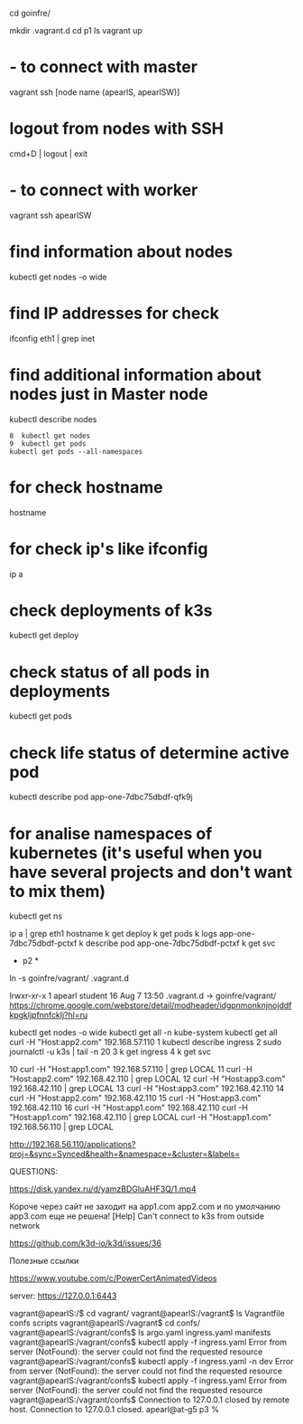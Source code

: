 
cd goinfre/

mkdir .vagrant.d
cd p1
ls
vagrant up

# - to connect with master

vagrant ssh [node name (apearlS, apearlSW)]

# logout from nodes with SSH
cmd+D | logout | exit
# - to connect with worker
vagrant ssh apearlSW 

# find information about nodes
kubectl get nodes -o wide 
# find IP addresses for check
ifconfig eth1 | grep inet

# find additional information about nodes just in Master node
kubectl describe nodes

    8  kubectl get nodes
    9  kubectl get pods
    kubectl get pods --all-namespaces
# for check hostname
hostname

# for check ip's like ifconfig 
ip a

# check deployments of k3s

kubectl get deploy

# check status of all pods in deployments

kubectl get pods

# check life status of determine active pod

kubectl describe pod app-one-7dbc75dbdf-qfk9j

# for analise namespaces of kubernetes (it's useful when you have several projects and don't want to mix them)

kubectl get ns

ip a | grep eth1
hostname
k get deploy
k get pods
k logs app-one-7dbc75dbdf-pctxf
k describe pod app-one-7dbc75dbdf-pctxf
k get svc

* p2 *

ln -s goinfre/vagrant/ .vagrant.d

lrwxr-xr-x   1 apearl  student    16 Aug  7 13:50 .vagrant.d -> goinfre/vagrant/
https://chrome.google.com/webstore/detail/modheader/idgpnmonknjnojddfkpgkljpfnnfcklj?hl=ru


kubectl get nodes -o wide
kubectl get all -n kube-system
kubectl get all 
curl -H "Host:app2.com" 192.168.57.110
    1  kubectl describe ingress
    2  sudo journalctl -u k3s | tail -n 20
    3  k get ingress
    4  k get svc

   10  curl -H "Host:app1.com" 192.168.57.110 | grep LOCAL
   11  curl -H "Host:app2.com" 192.168.42.110 | grep LOCAL
   12  curl -H "Host:app3.com" 192.168.42.110 | grep LOCAL
   13  curl -H "Host:app3.com" 192.168.42.110 
   14  curl -H "Host:app2.com" 192.168.42.110
   15  curl -H "Host:app3.com" 192.168.42.110
   16  curl -H "Host:app1.com" 192.168.42.110
curl -H "Host:app1.com" 192.168.42.110 | grep LOCAL
curl -H "Host:app1.com" 192.168.56.110 | grep LOCAL 

http://192.168.56.110/applications?proj=&sync=Synced&health=&namespace=&cluster=&labels=



QUESTIONS:

https://disk.yandex.ru/d/yamzBDGluAHF3Q/1.mp4

Короче через сайт не заходит на app1.com app2.com и по умолчанию app3.com
еще не решена!
[Help] Can't connect to k3s from outside network

https://github.com/k3d-io/k3d/issues/36



Полезные ссылки 

https://www.youtube.com/c/PowerCertAnimatedVideos

server: https://127.0.0.1:6443











vagrant@apearlS:/$ cd vagrant/
vagrant@apearlS:/vagrant$ ls
Vagrantfile  confs  scripts
vagrant@apearlS:/vagrant$ cd confs/
vagrant@apearlS:/vagrant/confs$ ls
argo.yaml  ingress.yaml  manifests
vagrant@apearlS:/vagrant/confs$ kubectl apply -f ingress.yaml 
Error from server (NotFound): the server could not find the requested resource
vagrant@apearlS:/vagrant/confs$ kubectl apply -f ingress.yaml -n dev
Error from server (NotFound): the server could not find the requested resource
vagrant@apearlS:/vagrant/confs$ kubectl apply -f ingress.yaml 
Error from server (NotFound): the server could not find the requested resource
vagrant@apearlS:/vagrant/confs$ Connection to 127.0.0.1 closed by remote host.
Connection to 127.0.0.1 closed.
apearl@at-g5 p3 % 